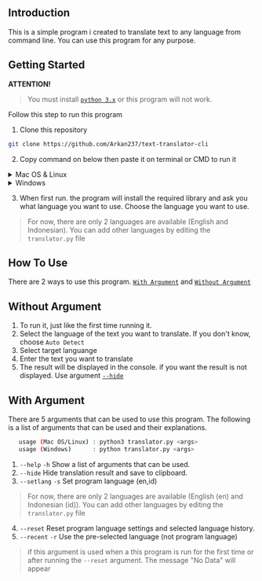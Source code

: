 ## Introduction

This is a simple program i created to translate text to any language from command line. You can use this program for any purpose.

## Getting Started
**ATTENTION!**
<br>
>You must install [`python 3.x`](https://www.python.org) or this program will not work.

Follow this step to run this program

1. Clone this repository
```sh
git clone https://github.com/Arkan237/text-translator-cli
```

2. Copy command on below then paste it on terminal or CMD to run it
<details>
<summary>Mac OS & Linux</summary>

   ```sh
   cd text-translator-cli &&
   python3 translator.py
   ```
</details>
<details>
  <summary>Windows</summary>
   
  ```sh
   cd text-translator-cli &&
   python translator.py
  ```
</details>

3. When first run. the program will install the required library and ask you what language you want to use. Choose the language you want to use.
> For now, there are only 2 languages are available (English and Indonesian). You can add other languages by editing the `translator.py` file


## How To Use
There are 2 ways to use this program. [`With Argument`](#wa) and [`Without Argument`](#woa)

<h2 id="woa">Without Argument</h2>

1. To run it, just like the first time running it.
2. Select the language of the text you want to translate. If you don't know, choose `Auto Detect`
3. Select target languange
4. Enter the text you want to translate
5. The result will be displayed in the console. if you want the result is not displayed. Use argument [`--hide`](#hide)

<h2 id="wa">With Argument</h2>
There are 5 arguments that can be used to use this program. The following is a list of arguments that can be used and their explanations.

```sh
   usage (Mac OS/Linux) : python3 translator.py <args>
   usage (Windows)      : python translator.py <args>
 ```

1. `--help` `-h` Show a list of arguments that can be used.
2. `--hide` Hide translation result and save to clipboard.
3. `--setlang` `-s` Set program language (en,id)
> For now, there are only 2 languages are available (English (en) and Indonesian (id)). You can add other languages by editing the `translator.py` file
4. `--reset` Reset program language settings and selected language history.
5. `--recent` `-r` Use the pre-selected language (not program language)
> if this argument is used when a this program is run for the first time or after running the `--reset` argument. The message "No Data" will appear
